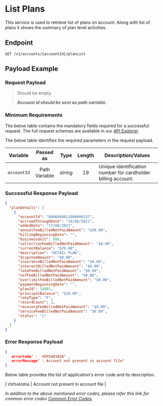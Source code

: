 # List Plans

This service is used to retrieve list of plans on account. Along with list of plans it shows the summary of plan level activities.

## Endpoint

`GET /v1/accounts/{accountId}/planList`

## Payload Example

### Request Payload

>Should be empty.
>
>***Account id should be sent as path variable.***

### Minimum Requirements

The below table contains the mandatory fields required for a successful request. The full request schemas are available in our [API Explorer](../api/?type=get&path=/v1/accounts/{accountId}/planList).

The below table identifies the required parameters in the request payload.

| Variable | Passed as | Type | Length | Description/Values |
| -------- | :-------: | :--: | :------------: | ------------------ |
| `accountId` | Path Variable | *string* | 19 | Unique identification number for cardholder billing account.|

### Successful Response Payload

```json
{
  "planDetails": [
    {
      "accountId": "0006000011000000137",
      "accruedThroughDate": "18/08/2021",
      "addedDate": "17/08/2021",
      "annualFeeBilledNotPaidAmount": "$50.00",
      "billingBeginningDate": "",
      "businessUnit": 600,
      "collectionFeeBilledNotPaidAmount": "$0.00",
      "currentBalance": "$70.00",
      "description": "RETAIL PLAN",
      "disputedAmount": "$0.00",
      "insuranceBilledNotPaidAmount": "$0.00",
      "interestBilledNotPaidAmount": "$0.00",
      "lateFeeBilledNotPaidAmount": "$0.00",
      "nsfFeeBilledNotPaidAmount": "$0.00",
      "overlimitFeeBilledNotPaidAmount": "$0.00",
      "paymentBeginningDate": "",
      "planId": 10002,
      "principalBalance": "$20.00",
      "rateType": "F",
      "recordCount": 1,
      "recoveryFeeBilledNotPaidAmount": "$0.00",
      "serviceFeeBilledNotPaidAmount": "$0.00",
      "status": "1"
    }
  ]
}
```

### Error Response Payload

```json
{
   errorCode" :  V5PS4010SA" ,
   errorMessage" : Account not present in account file"   
}
```
Below table provides the list of application's error code and its description.

| `V5PS4010SA` | Account not present in account file | 

*In addition to the above mentioned error codes, please refer this link for common error codes [Common Error Codes](..docs/?path=docs/common-error-codes.md).*